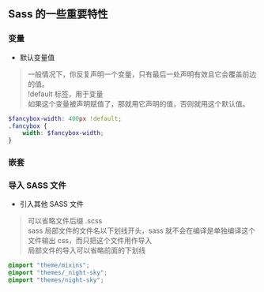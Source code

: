## Sass 的一些重要特性
### 变量
- 默认变量值
> 一般情况下，你反复声明一个变量，只有最后一处声明有效且它会覆盖前边的值。  
> !default 标签，用于变量  
> 如果这个变量被声明赋值了，那就用它声明的值，否则就用这个默认值。  
```scss
$fancybox-width: 400px !default;
.fancybox {
    width: $fancybox-width;
}
```
### 嵌套
### 导入 SASS 文件
- 引入其他 SASS 文件
> 可以省略文件后缀 .scss  
> sass 局部文件的文件名以下划线开头，sass 就不会在编译是单独编译这个文件输出 css，而只把这个文件用作导入  
> 局部文件的导入可以省略前面的下划线
```scss
@import "theme/mixins";
@import "themes/_night-sky";
@import "themes/night-sky";
```